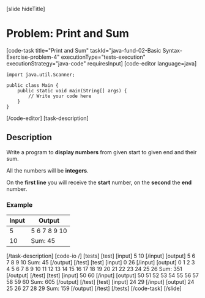 [slide hideTitle]
# Problem: Print and Sum
[code-task title="Print and Sum" taskId="java-fund-02-Basic Syntax-Exercise-problem-4" executionType="tests-execution" executionStrategy="java-code" requiresInput]
[code-editor language=java]
```
import java.util.Scanner;

public class Main {
    public static void main(String[] args) {
        // Write your code here
    }
}
```
[/code-editor]
[task-description]
## Description

Write a program to **display numbers** from given start to given end and their sum. 

All the numbers will be **integers**. 

On the **first line** you will receive the **start** number, on the **second** the **end** number.

### Example
| **Input** | **Output** |
| --- | --- |
| 5 | 5 6 7 8 9 10|
| 10 | Sum: 45 |

[/task-description]
[code-io /]
[tests]
[test]
[input]
5
10
[/input]
[output]
5 6 7 8 9 10
Sum: 45
[/output]
[/test]
[test]
[input]
0
26
[/input]
[output]
0 1 2 3 4 5 6 7 8 9 10 11 12 13 14 15 16 17 18 19 20 21 22 23 24 25 26
Sum: 351
[/output]
[/test]
[test]
[input]
50
60
[/input]
[output]
50 51 52 53 54 55 56 57 58 59 60
Sum: 605
[/output]
[/test]
[test]
[input]
24
29
[/input]
[output]
24 25 26 27 28 29
Sum: 159
[/output]
[/test]
[/tests]
[/code-task]
[/slide]